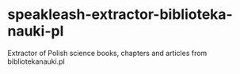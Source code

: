 # speakleash-extractor-biblioteka-nauki-pl
Extractor of Polish science books, chapters and articles from bibliotekanauki.pl
